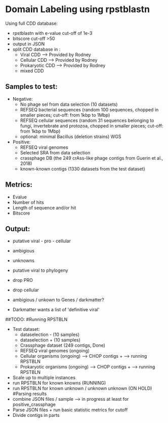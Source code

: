 # Domain Labeling using rpstblastn
Using full CDD database:
 - rpstblastn with e-value cut-off of 1e-3
 - bitscore cut-off >50
 - output in JSON
 - split CDD database in :
    - Viral CDD --> Provided by Rodney 
    - Cellular CDD --> Provided by Rodney
    - Prokaryotic CDD --> Provided by Rodney 
    - mixed CDD

## Samples to test:
 - Negative:
    - No phage sel from data selection (10 datasets)
    - REFSEQ bacterial sequences (random 100 sequences, chopped in smaller pieces; cut-off: from 1kbp to 1Mbp)
    - REFSEQ cellular sequences (random 31 sequences belonging to fungi, invertebrate and protozoa, chopped in smaller pieces; cut-off: from 1kbp to 1Mbp)
    - optional: minimal Bacillus (deletion strains) WGS
 - Positive:
    - REFSEQ viral genomes
    - Selected SRA from data selection
    - crassphage DB (the 249 crAss-like phage contigs from Guerin et al., 2018)
    - known-known contigs (1330 datasets from the test dataset)

## Metrics:
 - Evalue
 - Number of hits
 - Length of sequence and/or hit
 - Bitscore

## Output:
 - putative viral - pro - cellular
 - ambigious
 - unknowns

 - putative viral to phylogeny
 - drop PRO
 - drop cellular
 - ambigious / unkown to Genes / darkmatter?
 - Darkmatter wants a list of 'definitive viral'


##TODO:
#Running RPSTBLN
 - Test dataset:
 	- dataselection - (10 samples)
	- dataselection + (10 samples)
	- Crassphage dataset (249 contigs, Done)
	- REFSEQ viral genomes (ongoing)
	- Cellular organisms (ongoing) --> CHOP contigs + --> running RPSTBLN 
	- Prokaryotic organisms (ongoing) --> CHOP contigs + --> running RPSTBLN 
 - Scale up to multiple instances
 - run RPSTBLN for known knowns (RUNNING)
 - run RPSTBLN for known unknown / unknown unknown (ON HOLD)
#Parsing results
 - combine JSON files / sample --> in progress at least for positive_crassphage
 - Parse JSON files + run basic statistic metrics for cutoff
 - Divide contigs in parts
